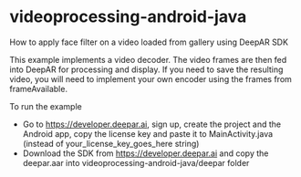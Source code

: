 # videoprocessing-android-java
How to apply face filter on a video loaded from gallery using DeepAR SDK

This example implements a video decoder. The video frames are then fed into DeepAR for processing and display.
If you need to save the resulting video, you will need to implement your own encoder using the frames from frameAvailable.

To run the example
* Go to https://developer.deepar.ai, sign up, create the project and the Android app, copy the license key and paste it to MainActivity.java (instead of your_license_key_goes_here string)
* Download the SDK from https://developer.deepar.ai and copy the deepar.aar into videoprocessing-android-java/deepar folder

